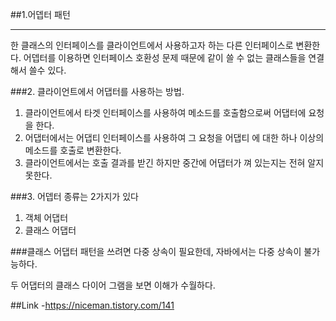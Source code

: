 ##1.어뎁터 패턴 

---
한 클래스의 인터페이스를 클라이언트에서 사용하고자 하는 다른 인터페이스로 변환한다.
어뎁터를 이용하면 인터페이스 호환성 문제 때문에 같이 쓸 수 없는 클래스들을 연결해서 쓸수 있다.


###2. 클라이언트에서 어댑터를 사용하는 방법.

1. 클라이언트에서 타겟 인터페이스를 사용하여 메소드를 호출함으로써 어댑터에 요청을 한다.
2. 어댑터에서는 어댑티 인터페이스를 사용하여 그 요청을 어댑티 에 대한 하나 이상의 메소드를 호출로 변환한다.
3. 클라이언트에서는 호출 결과를 받긴 하지만 중간에 어댑터가 껴 있는지는 전혀 알지 못한다.


###3. 어뎁터 종류는 2가지가 있다 
1. 객체 어댑터 
2. 클래스 어댑터

###클래스 어댑터 패턴을 쓰려면 다중 상속이 필요한데, 자바에서는 다중 상속이 불가능하다.

두 어댑터의 클래스 다이어 그램을 보면 이해가 수월하다.


##Link
-https://niceman.tistory.com/141